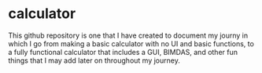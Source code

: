 # calculator

This github repository is one that I have created to document my journy in which I go from making a basic calculator with no UI and basic functions,
to a fully functional calculator that includes a GUI, BIMDAS, and other fun things that I may add later on throughout my journey. 
